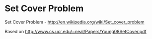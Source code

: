 Set Cover Problem
=================

Set Cover Problem - http://en.wikipedia.org/wiki/Set_cover_problem

Based on http://www.cs.ucr.edu/~neal/Papers/Young08SetCover.pdf
